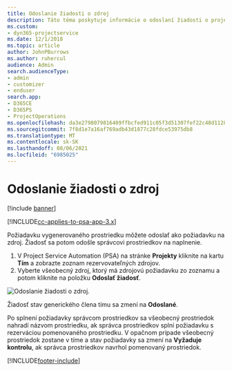```yaml
---
title: Odoslanie žiadosti o zdroj
description: Táto téma poskytuje informácie o odoslaní žiadosti o projektový prostriedok.
ms.custom:
- dyn365-projectservice
ms.date: 12/1/2018
ms.topic: article
author: JohnPBurrows
ms.author: ruhercul
audience: Admin
search.audienceType:
- admin
- customizer
- enduser
search.app:
- D365CE
- D365PS
- ProjectOperations
ms.openlocfilehash: da3e2798079816409ffbcfed911c05f3d51307fef22c48d112802927828faeb2
ms.sourcegitcommit: 7f8d1e7a16af769adb43d1877c28fdce53975db8
ms.translationtype: MT
ms.contentlocale: sk-SK
ms.lasthandoff: 08/06/2021
ms.locfileid: "6985025"
---
```

# <a name="submitting-a-resource-request"></a>Odoslanie žiadosti o zdroj

[!include [banner](../includes/psa-now-project-operations.md)]

[!INCLUDE[cc-applies-to-psa-app-3.x](../includes/cc-applies-to-psa-app-3x.md)]

Požiadavku vygenerovaného prostriedku môžete odoslať ako požiadavku na zdroj. Žiadosť sa potom odošle správcovi prostriedkov na naplnenie.

1. V Project Service Automation (PSA) na stránke **Projekty** kliknite na kartu **Tím** a zobrazte zoznam rezervovateľných zdrojov. 
2. Vyberte všeobecný zdroj, ktorý má zdrojovú požiadavku zo zoznamu a potom kliknite na položku **Odoslať žiadosť**.

![Odoslanie žiadosti o zdroj.](media/RM-how-to-18.png)

Žiadosť stav generického člena tímu sa zmení na **Odoslané**.

Po splnení požiadavky správcom prostriedkov sa všeobecný prostriedok nahradí názvom prostriedku, ak správca prostriedkov splní požiadavku s rezerváciou pomenovaného prostriedku. V opačnom prípade všeobecný prostriedok zostane v tíme a stav požiadavky sa zmení na **Vyžaduje kontrolu**, ak správca prostriedkov navrhol pomenovaný prostriedok.


[!INCLUDE[footer-include](../includes/footer-banner.md)]